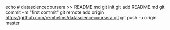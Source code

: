 echo # datasciencecoursera >> README.md
git init
git add README.md
git commit -m "first commit"
git remote add origin https://github.com/remhelms/datasciencecoursera.git
git push -u origin master
